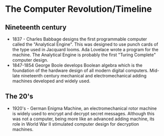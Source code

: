 # The Computer Revolution/Timeline

## Nineteenth century

- 1837 - Charles Babbage designs the first programmable computer called
the "Analytical Engine". This was designed to use punch cards of the
type used in Jacquard looms. Ada Lovelace wrote a program for the
machine. The Analytical Engine is probably the first "Turing Complete"
computer design.
- 1847-1854 George Boole develops Boolean algebra which is the foundation
of the hardware design of all modern digital computers.
Mid-late nineteenth century mechanical and electromechanical adding
machines developed and widely used.

## The 20's

- 1920's - German Enigma Machine, an electromechanical rotor machine is
widely used to encrypt and decrypt secret messages. Although this was
not a computer, being more like an advanced adding machine, its role in
World War II stimulated computer design for decryption machines.

